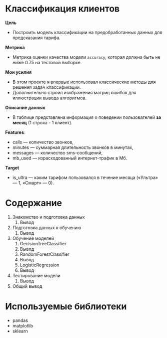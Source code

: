 # Классификация клиентов

**Цель**
* Построить модель классификации на предобработанных данных для предсказания тарифа.

**Метрика**
* Метрика оценки качества модели `accuracy`, которая должна быть не ниже 0.75 на тестовой выборке.


**Мои усилия**
* В этом проекте я впервые использовал классические методы для решения задач классификации.
* Дополнительно строил изображения матриц ошибок для иллюстрации вывода алгоритмов.



**Описание данных**

* В таблице представлена информация о поведении пользователей **за месяц** (1 строка - 1 клиент).

**Features**:
* сalls — количество звонков,
* minutes — суммарная длительность звонков в минутах,
* messages — количество sms-сообщений,
* mb_used — израсходованный интернет-трафик в Мб.

**Target**
* is_ultra — каким тарифом пользовался в течение месяца («Ультра» — 1, «Смарт» — 0).






# Содержание
1.  Знакомство и подготовка данных
    1. Вывод
2. Подготовка данных к обучению
    1. Вывод 
3. Обучение моделей
      1. DecisionTreeClassifier
      2. Вывод
      3. RandomForestClassifier
      4. Вывод
      5. LogisticRegression
      6. Вывод 
4. Тестирование модели
    1. Вывод 
6. Общий вывод


# Используемые библиотеки
* pandas
* matplotlib
* sklearn
